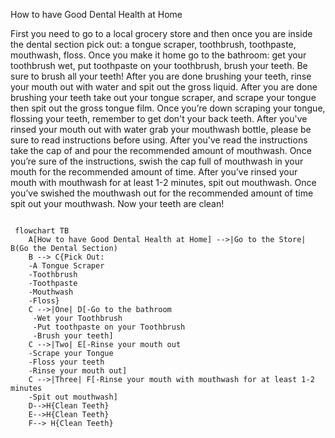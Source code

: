 How to have Good Dental Health at Home 

First you need to go to a local grocery store and then once you are inside the dental section pick out: a tongue scraper, toothbrush, toothpaste, mouthwash, floss. Once you make it home go to the bathroom: get your toothbrush wet, put toothpaste on your toothbrush, brush your teeth. Be sure to brush all your teeth! After you are done brushing your teeth, rinse your mouth out with water and spit out the gross liquid. After you are done brushing your teeth take out your tongue scraper, and scrape your tongue then spit out the gross tongue film. Once you’re down scraping your tongue, flossing your teeth, remember to get don't your back teeth. After you've rinsed your mouth out with water grab your mouthwash bottle, please be sure to read instructions before using. After you've read the instructions take the cap of and pour the recommended amount of mouthwash. Once you’re sure of the instructions, swish the cap full of mouthwash in your mouth for the recommended amount of time. After you’ve rinsed your mouth with mouthwash for at least 1-2 minutes, spit out mouthwash. Once you’ve swished the mouthwash out for the recommended amount of time spit out your mouthwash. Now your teeth are clean!






```mermaid
 
 flowchart TB
    A[How to have Good Dental Health at Home] -->|Go to the Store| B(Go the Dental Section)
    B --> C{Pick Out:
    -A Tongue Scraper
    -Toothbrush
    -Toothpaste
    -Mouthwash
    -Floss}
    C -->|One| D[-Go to the bathroom 
     -Wet your Toothbrush 
     -Put toothpaste on your Toothbrush 
     -Brush your teeth]
    C -->|Two| E[-Rinse your mouth out
    -Scrape your Tongue
    -Floss your teeth
    -Rinse your mouth out]
    C -->|Three| F[-Rinse your mouth with mouthwash for at least 1-2 minutes
    -Spit out mouthwash]
    D-->H{Clean Teeth}
    E-->H{Clean Teeth} 
    F--> H{Clean Teeth}
    
